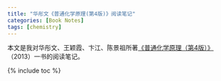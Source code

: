 ```yaml
---
title: "华彤文《普通化学原理(第4版)》阅读笔记"
categories: [Book Notes]
tags: [chemistry]
---
```


本文是我对华彤文、王颖霞、卞江、陈景祖所著[《普通化学原理（第4版）》](https://book.douban.com/subject/25765863/)（2013）一书的阅读笔记。

{% include toc %}